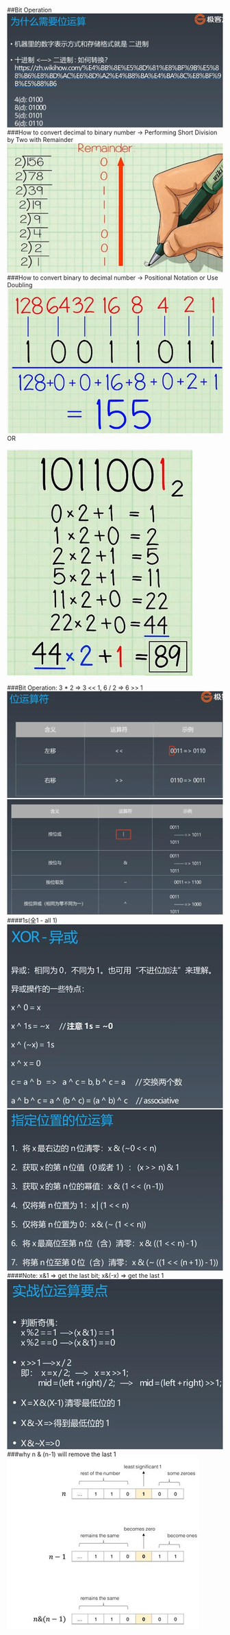 ##Bit Operation
![Image of why_bit_operation](imgs/why_bit_operation.jpg)
###How to convert decimal to binary number -> Performing Short Division by Two with Remainder
![Image of calculate_binary](imgs/calculate_binary.jpg)
###How to convert binary to decimal number -> Positional Notation or Use Doubling
![Image of position_notation](imgs/position_notation.jpg) OR <br></br>
![Image of doubling](imgs/doubling.jpg)<br></br>
###Bit Operation: 3 * 2 => 3 << 1, 6 / 2 => 6 >> 1
![Image of bit_operation](imgs/bit_operation.jpg)
![Image of bit_operation_1](imgs/bit_operation_1.jpg)
####1s(全1 - all 1)
![Image of xor](imgs/xor.jpg)
![Image of bit_operation_typicals](imgs/bit_operation_typical.jpg)
####Note: x&1 => get the last bit; x&(-x) => get the last 1
![Image of bit_operation_useful](imgs/bit_operation_useful.jpg)
###why n & (n-1) will remove the last 1
![Image of n&_n-1](imgs/n&_n-1.jpg)
<br></br>